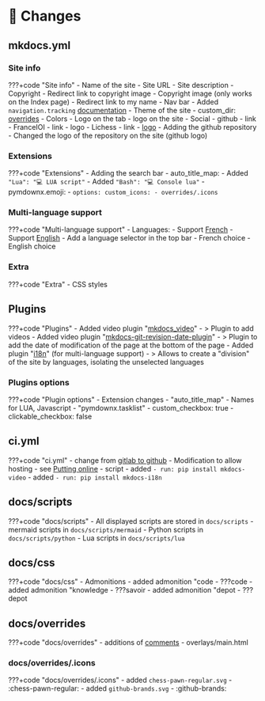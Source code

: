 # 🔨 Changes

## mkdocs.yml

### Site info

???+code "Site info"
    - Name of the site
    - Site URL
    - Site description
    - Copyright
        - Redirect link to copyright image
        - Copyright image (only works on the Index page)
        - Redirect link to my name
    - Nav bar
        - Added `navigation.tracking` [documentation](https://squidfunk.github.io/mkdocs-material/setup/setting-up-navigation/#anchor-tracking)
    - Theme of the site 
        - custom_dir: [overrides](modifications.en.md#docsoverrides)
        - Colors
        - Logo on the tab
        - logo on the site
    - Social
        - github
            - link
        - FranceIOI
            - link
            - logo
        - Lichess
            - link
            - [logo](https://fontawesome.com/icons/chess-pawn?s=solid)
    - Adding the github repository
        - Changed the logo of the repository on the site (github logo)

### Extensions
???+code "Extensions"
    - Adding the search bar
    - auto_title_map:
        - Added `"Lua": "💻 LUA script"`
        - Added `"Bash": "💻 Console lua"`
    - pymdownx.emoji:
        - 
    ```
    options:
        custom_icons:
        - overrides/.icons
    ```
        

### Multi-language support
???+code "Multi-language support"
    - Languages:
        - Support [French](index.md)
        - Support [English](index.en.md)
    - Add a language selector in the top bar
        - French choice
        - English choice

### Extra
???+code "Extra"
    - CSS styles

## Plugins

???+code "Plugins"
    - Added video plugin "[mkdocs_video](https://github.com/soulless-viewer/mkdocs-video)"
        - > Plugin to add videos
    - Added video plugin "[mkdocs-git-revision-date-plugin](https://github.com/zhaoterryy/mkdocs-git-revision-date-plugin)"
        - > Plugin to add the date of modification of the page at the bottom of the page
    - Added plugin "[i18n](https://pypi.org/project/mkdocs-i18n/)" (for multi-language support)
        - > Allows to create a "division" of the site by languages, isolating the unselected languages


### Plugins options

???+code "Plugin options"
    - Extension changes 
        - "auto_title_map"
            - Names for LUA, Javascript
        - "pymdownx.tasklist"
        - custom_checkbox: true
        - clickable_checkbox: false

## ci.yml

???+code "ci.yml"
    - change from [gitlab to github](https://squidfunk.github.io/mkdocs-material/publishing-your-site/#with-github-actions)
    - Modification to allow hosting
        - see [Putting online](mise_en_ligne.fr.md)
    - script
        - added `- run: pip install mkdocs-video`
        - added `- run: pip install mkdocs-i18n`

## docs/scripts

???+code "docs/scripts"
    - All displayed scripts are stored in `docs/scripts`
        - mermaid scripts in `docs/scripts/mermaid`
        - Python scripts in `docs/scripts/python`
        - Lua scripts in `docs/scripts/lua`

## docs/css

???+code "docs/css"
    - Admonitions
        - added admonition "code
            - ???code
        - added admonition "knowledge
            - ???savoir
        - added admonition "depot
            - ???depot

## docs/overrides

???+code "docs/overrides"
    - additions of [comments](https://squidfunk.github.io/mkdocs-material/setup/adding-a-comment-system/)
        - overlays/main.html

### docs/overrides/.icons

???+code "docs/overrides/.icons"
    - added `chess-pawn-regular.svg`
        - :chess-pawn-regular:
    - added `github-brands.svg`
        - :github-brands:
